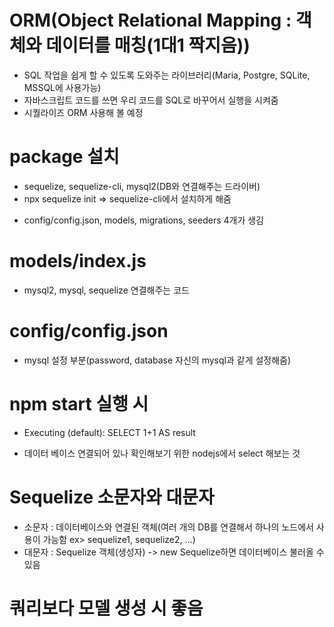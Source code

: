 # ORM(Object Relational Mapping : 객체와 데이터를 매칭(1대1 짝지음))
- SQL 작업을 쉽게 할 수 있도록 도와주는 라이브러리(Maria, Postgre, SQLite, MSSQL에 사용가능)
- 자바스크립트 코드를 쓰면 우리 코드를 SQL로 바꾸어서 실행을 시켜줌
- 시퀄라이즈 ORM 사용해 볼 예정

# package 설치
- sequelize, sequelize-cli, mysql2(DB와 연결해주는 드라이버)
- npx sequelize init => sequelize-cli에서 설치하게 해줌
+ config/config.json, models, migrations, seeders  4개가 생김

# models/index.js
- mysql2, mysql, sequelize 연결해주는 코드

# config/config.json
- mysql 설정 부분(password, database 자신의 mysql과 같게 설정해줌)

# npm start 실행 시
- Executing (default): SELECT 1+1 AS result
+ 데이터 베이스 연결되어 있나 확인해보기 위한 nodejs에서 select 해보는 것

# Sequelize 소문자와 대문자
- 소문자 : 데이터베이스와 연결된 객체(여러 개의 DB를 연결해서 하나의 노드에서 사용이 가능함 ex> sequelize1, sequelize2, ...)
- 대문자 : Sequelize 객체(생성자) -> new Sequelize하면 데이터베이스 불러올 수 있음

# 쿼리보다 모델 생성 시 좋음